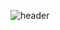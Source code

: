 ![header](https://capsule-render.vercel.app/api?type=Waving&color=auto&height=300&section=header&text=Mione%20Dev&fontSize=70)

